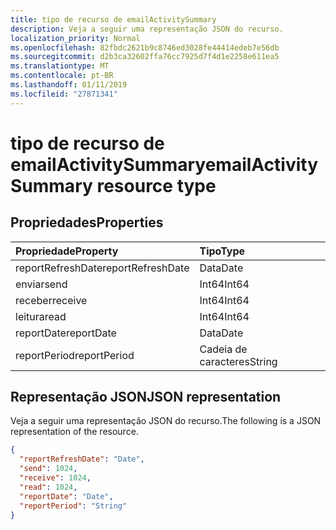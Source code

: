 ```yaml
---
title: tipo de recurso de emailActivitySummary
description: Veja a seguir uma representação JSON do recurso.
localization_priority: Normal
ms.openlocfilehash: 82fbdc2621b9c8746ed3028fe44414edeb7e56db
ms.sourcegitcommit: d2b3ca32602ffa76cc7925d7f4d1e2258e611ea5
ms.translationtype: MT
ms.contentlocale: pt-BR
ms.lasthandoff: 01/11/2019
ms.locfileid: "27871341"
---
```

# <a name="emailactivitysummary-resource-type"></a><span data-ttu-id="ae8aa-103">tipo de recurso de emailActivitySummary</span><span class="sxs-lookup"><span data-stu-id="ae8aa-103">emailActivitySummary resource type</span></span>

## <a name="properties"></a><span data-ttu-id="ae8aa-104">Propriedades</span><span class="sxs-lookup"><span data-stu-id="ae8aa-104">Properties</span></span>

| <span data-ttu-id="ae8aa-105">Propriedade</span><span class="sxs-lookup"><span data-stu-id="ae8aa-105">Property</span></span>          | <span data-ttu-id="ae8aa-106">Tipo</span><span class="sxs-lookup"><span data-stu-id="ae8aa-106">Type</span></span>   |
| :---------------- | :----- |
| <span data-ttu-id="ae8aa-107">reportRefreshDate</span><span class="sxs-lookup"><span data-stu-id="ae8aa-107">reportRefreshDate</span></span> | <span data-ttu-id="ae8aa-108">Data</span><span class="sxs-lookup"><span data-stu-id="ae8aa-108">Date</span></span>   |
| <span data-ttu-id="ae8aa-109">enviar</span><span class="sxs-lookup"><span data-stu-id="ae8aa-109">send</span></span>              | <span data-ttu-id="ae8aa-110">Int64</span><span class="sxs-lookup"><span data-stu-id="ae8aa-110">Int64</span></span>  |
| <span data-ttu-id="ae8aa-111">receber</span><span class="sxs-lookup"><span data-stu-id="ae8aa-111">receive</span></span>           | <span data-ttu-id="ae8aa-112">Int64</span><span class="sxs-lookup"><span data-stu-id="ae8aa-112">Int64</span></span>  |
| <span data-ttu-id="ae8aa-113">leitura</span><span class="sxs-lookup"><span data-stu-id="ae8aa-113">read</span></span>              | <span data-ttu-id="ae8aa-114">Int64</span><span class="sxs-lookup"><span data-stu-id="ae8aa-114">Int64</span></span>  |
| <span data-ttu-id="ae8aa-115">reportDate</span><span class="sxs-lookup"><span data-stu-id="ae8aa-115">reportDate</span></span>        | <span data-ttu-id="ae8aa-116">Data</span><span class="sxs-lookup"><span data-stu-id="ae8aa-116">Date</span></span>   |
| <span data-ttu-id="ae8aa-117">reportPeriod</span><span class="sxs-lookup"><span data-stu-id="ae8aa-117">reportPeriod</span></span>      | <span data-ttu-id="ae8aa-118">Cadeia de caracteres</span><span class="sxs-lookup"><span data-stu-id="ae8aa-118">String</span></span> |

## <a name="json-representation"></a><span data-ttu-id="ae8aa-119">Representação JSON</span><span class="sxs-lookup"><span data-stu-id="ae8aa-119">JSON representation</span></span>

<span data-ttu-id="ae8aa-120">Veja a seguir uma representação JSON do recurso.</span><span class="sxs-lookup"><span data-stu-id="ae8aa-120">The following is a JSON representation of the resource.</span></span>

<!-- {
  "blockType": "resource",
  "@odata.type": "microsoft.graph.emailActivitySummary"
} -->

```json
{
  "reportRefreshDate": "Date", 
  "send": 1024, 
  "receive": 1024, 
  "read": 1024, 
  "reportDate": "Date", 
  "reportPeriod": "String"
}
```
